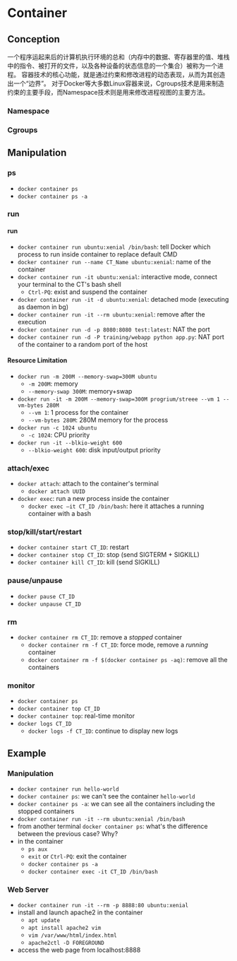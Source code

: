# Container
## Conception
一个程序运起来后的计算机执行环境的总和（内存中的数据、寄存器里的值、堆栈中的指令、被打开的文件，以及各种设备的状态信息的一个集合）被称为一个进程。
容器技术的核心功能，就是通过约束和修改进程的动态表现，从而为其创造出一个“边界”。 
对于Docker等大多数Linux容器来说，Cgroups技术是用来制造约束的主要手段，而Namespace技术则是用来修改进程视图的主要方法。

### Namespace

### Cgroups
               
                                                                                          
## Manipulation
### ps
- `docker container ps`
- `docker container ps -a`

### run
#### run
- `docker container run ubuntu:xenial /bin/bash`: tell Docker which process to run inside container to replace default CMD 
- `docker container run --name CT_Name ubuntu:xenial`: name of the container
- `docker container run -it ubuntu:xenial`: interactive mode, connect your terminal to the CT's bash shell
  - `Ctrl-PQ`: exist and suspend the container 
- `docker container run -it -d ubuntu:xenial`: detached mode (executing as daemon in bg)
- `docker container run -it --rm ubuntu:xenial`: remove after the execution
- `docker container run -d -p 8080:8080 test:latest`: NAT the port
- `docker container run -d -P training/webapp python app.py`: NAT port of the container to a random port of the host

#### Resource Limitation
- `docker run -m 200M --memory-swap=300M ubuntu`
  - `-m 200M`: memory
  - `--memory-swap 300M`: memory+swap
- `docker run -it -m 200M --memory-swap=300M progrium/streee --vm 1 --vm-bytes 280M`
  - `--vm 1`: 1 process for the container
  - `--vm-bytes 280M`: 280M memory for the process
- `docker run -c 1024 ubuntu`
  - `-c 1024`: CPU priority 
- `docker run -it --blkio-weight 600`
  - `--blkio-weight 600`: disk input/output priority


### attach/exec
- `docker attach`: attach to the container's terminal
  - `docker attach UUID`
- `docker exec`: run a new process inside the container
  - `docker exec –it CT_ID /bin/bash`: here it attaches a running container with a bash

### stop/kill/start/restart
- `docker container start CT_ID`: restart
- `docker container stop CT_ID`: stop (send SIGTERM + SIGKILL)
- `docker container kill CT_ID`: kill (send SIGKILL)

### pause/unpause
- `docker pause CT_ID`
- `docker unpause CT_ID`

### rm
- `docker container rm CT_ID`: remove a *stopped* container
  - `docker container rm -f CT_ID`: force mode, remove a *running* container
  - `docker container rm -f $(docker container ps -aq)`: remove all the containers

### monitor
- `docker container ps`
- `docker container top CT_ID`
- `docker container top`: real-time monitor
- `docker logs CT_ID`
  - `docker logs -f CT_ID`: continue to display new logs 


## Example
### Manipulation
- `docker container run hello-world`
- `docker container ps`: we can't see the container `hello-world`
- `docker container ps -a`: we can see all the containers including the stopped containers
- `docker container run -it --rm ubuntu:xenial /bin/bash` 
- from another terminal `docker container ps`: what's the difference between the previous case? Why?
- in the container
  - `ps aux`
  - `exit` or `Ctrl-PQ`: exit the container
  - `docker container ps -a`
  - `docker container exec -it CT_ID /bin/bash  `

### Web Server
- `docker container run -it --rm -p 8888:80 ubuntu:xenial`
- install and launch apache2 in the container
    - `apt update`
    - `apt install apache2 vim`
    - `vim /var/www/html/index.html`
    - `apache2ctl -D FOREGROUND`
- access the web page from localhost:8888

